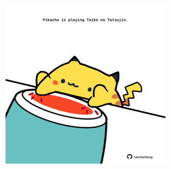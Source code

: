 <!-- built at 21/03/2023, 24:01:24 UTC -->
<p align="center">
  <img width="500" height="500" src="./ReadmeImage.svg">
</p>
